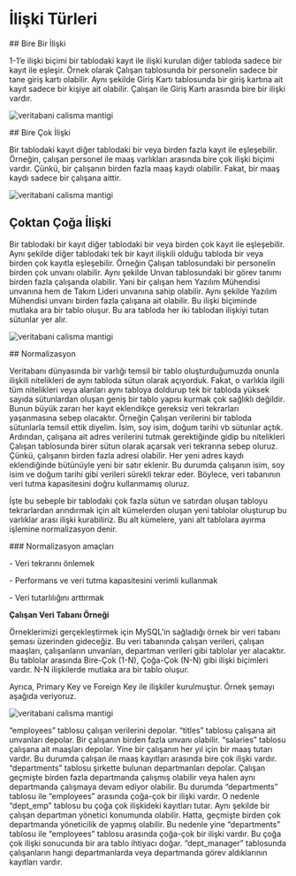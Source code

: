 # İlişki Türleri

## Bire Bir İlişki

1-1’e ilişki biçimi bir tablodaki kayıt ile ilişki kurulan diğer tabloda sadece bir kayıt ile eşleşir. Örnek olarak Çalışan tablosunda bir personelin sadece bir tane giriş kartı olabilir. Aynı şekilde Giriş Kartı tablosunda bir giriş kartına ait kayıt sadece bir kişiye ait olabilir. Çalışan ile Giriş Kartı arasında bire bir ilişki vardır.

![veritabani calisma mantigi](file:///Users/kodluyoruz/Projeler/kodluyoruz/taskforce/java/java-102/jdbc-api-and-databases/figures/birebir-iliski.png?lastModify=1610030453)

## Bire Çok İlişki

Bir tablodaki kayıt diğer tablodaki bir veya birden fazla kayıt ile eşleşebilir. Örneğin, çalışan personel ile maaş varlıkları arasında bire çok ilişki biçimi vardır. Çünkü, bir çalışanın birden fazla maaş kaydı olabilir. Fakat, bir maaş kaydı sadece bir çalışana aittir.

![veritabani calisma mantigi](file:///Users/kodluyoruz/Projeler/kodluyoruz/taskforce/java/java-102/jdbc-api-and-databases/figures/birecok-iliski.png?lastModify=1610030453)

## Çoktan Çoğa İlişki

Bir tablodaki bir kayıt diğer tablodaki bir veya birden çok kayıt ile eşleşebilir. Aynı şekilde diğer tablodaki tek bir kayıt ilişkili olduğu tabloda bir veya birden çok kayıtla eşleşebilir. Örneğin Çalışan tablosundaki bir personelin birden çok unvanı olabilir. Aynı şekilde Unvan tablosundaki bir görev tanımı birden fazla çalışanda olabilir. Yani bir çalışan hem Yazılım Mühendisi unvanına hem de Takım Lideri unvanına sahip olabilir. Aynı şekilde Yazılım Mühendisi unvanı birden fazla çalışana ait olabilir. Bu ilişki biçiminde mutlaka ara bir tablo oluşur. Bu ara tabloda her iki tablodan ilişkiyi tutan sütunlar yer alır.

![veritabani calisma mantigi](file:///Users/kodluyoruz/Projeler/kodluyoruz/taskforce/java/java-102/jdbc-api-and-databases/figures/coktan-coka-iliski.png?lastModify=1610030453)

## Normalizasyon

Veritabanı dünyasında bir varlığı temsil bir tablo oluşturduğumuzda onunla ilişkili nitelikleri de aynı tabloda sütun olarak açıyorduk. Fakat, o varlıkla ilgili tüm nitelikleri veya alanları aynı tabloya doldurup tek bir tabloda yüksek sayıda sütunlardan oluşan geniş bir tablo yapısı kurmak çok sağlıklı değildir. Bunun büyük zararı her kayıt eklendikçe gereksiz veri tekrarları yaşanmasına sebep olacaktır. Örneğin Çalışan verilerini bir tabloda sütunlarla temsil ettik diyelim. İsim, soy isim, doğum tarihi vb sütunlar açtık. Ardından, çalışana ait adres verilerini tutmak gerektiğinde gidip bu nitelikleri Çalışan tablosunda birer sütun olarak açarsak veri tekrarına sebep oluruz. Çünkü, çalışanın birden fazla adresi olabilir. Her yeni adres kaydı eklendiğinde bütünüyle yeni bir satır eklenir. Bu durumda çalışanın isim, soy isim ve doğum tarihi gibi verileri sürekli tekrar eder. Böylece, veri tabanının veri tutma kapasitesini doğru kullanmamış oluruz. 

İşte bu sebeple bir tablodaki çok fazla sütun ve satırdan oluşan tabloyu tekrarlardan arındırmak için alt kümelerden oluşan yeni tablolar oluşturup bu varlıklar arası ilişki kurabiliriz. Bu alt kümelere, yani alt tablolara ayırma işlemine normalizasyon denir.

### Normalizasyon amaçları

\- Veri tekrarını önlemek

\- Performans ve veri tutma kapasitesini verimli kullanmak

\- Veri tutarlılığını arttırmak

**Çalışan Veri Tabanı Örneği**

Örneklerimizi gerçekleştirmek için MySQL’in sağladığı örnek bir veri tabanı şeması üzerinden gideceğiz. Bu veri tabanında çalışan verileri, çalışan maaşları, çalışanların unvanları, departman verileri gibi tablolar yer alacaktır. Bu tablolar arasında Bire-Çok (1-N), Çoğa-Çok (N-N) gibi ilişki biçimleri vardır. N-N ilişkilerde mutlaka ara bir tablo oluşur.

Ayrıca, Primary Key ve Foreign Key ile ilişkiler kurulmuştur. Örnek şemayı aşağıda veriyoruz.

![veritabani calisma mantigi](file:///Users/kodluyoruz/Projeler/kodluyoruz/taskforce/java/java-102/jdbc-api-and-databases/figures/diagram.png?lastModify=1610030453)

“employees” tablosu çalışan verilerini depolar. “titles” tablosu çalışana ait unvanları depolar. Bir çalışanın birden fazla unvanı olabilir. “salaries” tablosu çalışana ait maaşları depolar. Yine bir çalışanın her yıl için bir maaş tutarı vardır. Bu durumda çalışan ile maaş kayıtları arasında bire çok ilişki vardır. “departments” tablosu şirkette bulunan departmanları depolar. Çalışan geçmişte birden fazla departmanda çalışmış olabilir veya halen aynı departmanda çalışmaya devam ediyor olabilir. Bu durumda “departments” tablosu ile “employees” arasında çoğa-çok bir ilişki vardır. O nedenle “dept_emp” tablosu bu çoğa çok ilişkideki kayıtları tutar. Aynı şekilde bir çalışan departman yönetici konumunda olabilir. Hatta, geçmişte birden çok departmanda yöneticilik de yapmış olabilir. Bu nedenle yine “departments” tablosu ile “employees” tablosu arasında çoğa-çok bir ilişki vardır. Bu çoğa çok ilişki sonucunda bir ara tablo ihtiyacı doğar. “dept_manager” tablosunda çalışanların hangi departmanlarda veya departmanda görev aldıklarının kayıtları vardır.

